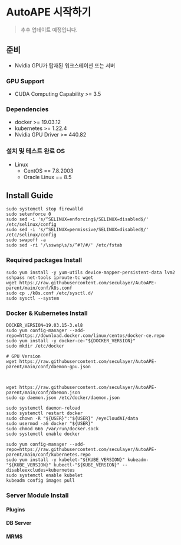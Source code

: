 # AutoAPE 시작하기
> 추후 업데이트 예정입니다.

## 준비
* Nvidia GPU가 탑재된 워크스테이션 또는 서버
### GPU Support
* CUDA Computing Capability >= 3.5


### Dependencies
* docker >= 19.03.12
* kubernetes >= 1.22.4
* Nvidia GPU Driver >= 440.82


### 설치 및 테스트 완료 OS
* Linux
    * CentOS == 7.8.2003
    * Oracle Linux == 8.5

## Install Guide
```shell
sudo systemctl stop firewalld
sudo setenforce 0
sudo sed -i 's/^SELINUX=enforcing$/SELINUX=disabled$/' /etc/selinux/config
sudo sed -i 's/^SELINUX=permissive/SELINUX=disabled$/' /etc/selinux/config
sudo swapoff -a
sudo sed -ri '/\sswap\s/s/^#?/#/' /etc/fstab
```
### Required packages Install
```shell
sudo yum install -y yum-utils device-mapper-persistent-data lvm2 sshpass net-tools iproute-tc wget
wget https://raw.githubusercontent.com/seculayer/AutoAPE-parent/main/conf/k8s.conf
sudo cp ./k8s.conf /etc/sysctl.d/
sudo sysctl --system
```
### Docker & Kubernetes Install
```shell
DOCKER_VERSION=19.03.15-3.el8
sudo yum config-manager --add-repo=https://download.docker.com/linux/centos/docker-ce.repo
sudo yum install -y docker-ce-"${DOCKER_VERSION}"
sudo mkdir /etc/docker

# GPU Version
wget https://raw.githubusercontent.com/seculayer/AutoAPE-parent/main/conf/daemon-gpu.json



wget https://raw.githubusercontent.com/seculayer/AutoAPE-parent/main/conf/daemon.json
sudo cp daemon.json /etc/docker/daemon.json

sudo systemctl daemon-reload
sudo systemctl restart docker
sudo chown -R "${USER}":"${USER}" /eyeCloudAI/data
sudo usermod -aG docker "${USER}"
sudo chmod 666 /var/run/docker.sock
sudo systemctl enable docker

sudo yum config-manager --add-repo=https://raw.githubusercontent.com/seculayer/AutoAPE-parent/main/conf/kubernetes.repo
sudo yum install -y kubelet-"${KUBE_VERSION}" kubeadm-"${KUBE_VERSION}" kubectl-"${KUBE_VERSION}" --disableexcludes=kubernetes
sudo systemctl enable kubelet
kubeadm config images pull
```
### Server Module Install
#### Plugins
#### DB Server
#### MRMS

